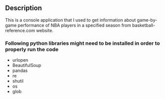 ## Description
This is a console application that I used to get information about game-by-game performance 
of NBA players in a specified season from basketball-reference.com website.

### Following python libraries might need to be installed in order to properly run the code
* urlopen
* BeautifulSoup
* pandas
* re
* shutil
* os
* glob

